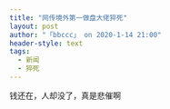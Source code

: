 ```yaml
---
title: "网传境外第一做盘大佬猝死"
layout: post
author: "「bbccc」 on 2020-1-14 21:00"
header-style: text
tags:
  - 新闻
  - 猝死
---
```


<head></head>
<body>
  钱还在，人却没了，真是悲催啊
 <br>
</body>


